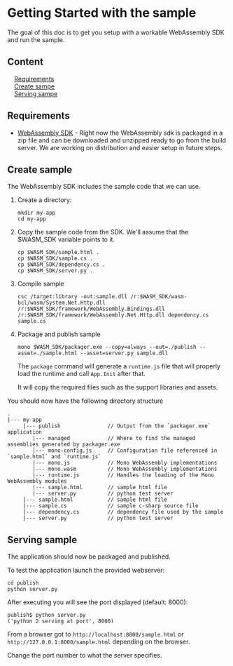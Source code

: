 # Getting Started with the sample

The goal of this doc is to get you setup with a workable WebAssembly SDK and run the sample.

## Content

&nbsp;&nbsp;&nbsp;&nbsp;[Requirements](#requirements)  
&nbsp;&nbsp;&nbsp;&nbsp;[Create sampe](#create-sample)  
&nbsp;&nbsp;&nbsp;&nbsp;[Serving sampe](#serving-sample)

## Requirements

- [WebAssembly SDK](./obtain-wasm-sdk.md) - Right now the WebAssembly sdk is packaged in a zip file and can be downloaded and unzipped ready to go from the build server. We are working on distribution and easier setup in future steps.

## Create sample

The WebAssembly SDK includes the sample code that we can use.

1. Create a directory:

   ```
   mkdir my-app
   cd my-app
   ```

1. Copy the sample code from the SDK. We'll assume that the $WASM_SDK variable points to it.

   ```
   cp $WASM_SDK/sample.html .
   cp $WASM_SDK/sample.cs .
   cp $WASM_SDK/dependency.cs .
   cp $WASM_SDK/server.py .
   ```

1. Compile sample

   ```
   csc /target:library -out:sample.dll /r:$WASM_SDK/wasm-bcl/wasm/System.Net.Http.dll /r:$WASM_SDK/framework/WebAssembly.Bindings.dll /r:$WASM_SDK/framework/WebAssembly.Net.Http.dll dependency.cs sample.cs
   ```

1. Package and publish sample

   ```
   mono $WASM_SDK/packager.exe --copy=always --out=./publish --asset=./sample.html --asset=server.py sample.dll
   ```

   The `package` command will generate a `runtime.js` file that will properly load the runtime and call `App.Init` after that.

   It will copy the required files such as the support libraries and assets.

You should now have the following directory structure

```
.
|--- my-app
     |--- publish               // Output from the `packager.exe` application
        |--- managed            // Where to find the managed assemblies generated by packager.exe
        |--- mono-config.js     // Configuration file referenced in `sample.html` and `runtime.js`
        |--- mono.js            // Mono WebAssembly implementations
        |--- mono.wasm          // Mono WebAssembly implementations
        |--- runtime.js         // Handles the loading of the Mono WebAssembly modules
        |--- sample.html        // sample html file
        |--- server.py          // python test server
     |--- sample.html           // sample html file
     |--- sample.cs             // sample c-sharp source file
     |--- dependency.cs         // dependency file used by the sample
     |--- server.py             // python test server
```

## Serving sample

The application should now be packaged and published.

To test the application launch the provided webserver:

```
cd publish
python server.py
```

After executing you will see the port displayed (default: 8000):

```
publish$ python server.py
('python 2 serving at port', 8000)
```

From a browser got to `http://localhost:8000/sample.html` or `http://127.0.0.1:8000/sample.html` depending on the browser.

Change the port number to what the server specifies.
